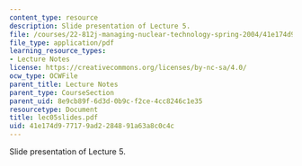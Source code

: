 ```yaml
---
content_type: resource
description: Slide presentation of Lecture 5.
file: /courses/22-812j-managing-nuclear-technology-spring-2004/41e174d977179ad2284891a63a8c0c4c_lec05slides.pdf
file_type: application/pdf
learning_resource_types:
- Lecture Notes
license: https://creativecommons.org/licenses/by-nc-sa/4.0/
ocw_type: OCWFile
parent_title: Lecture Notes
parent_type: CourseSection
parent_uid: 8e9cb89f-6d3d-0b9c-f2ce-4cc8246c1e35
resourcetype: Document
title: lec05slides.pdf
uid: 41e174d9-7717-9ad2-2848-91a63a8c0c4c
---
```

Slide presentation of Lecture 5.